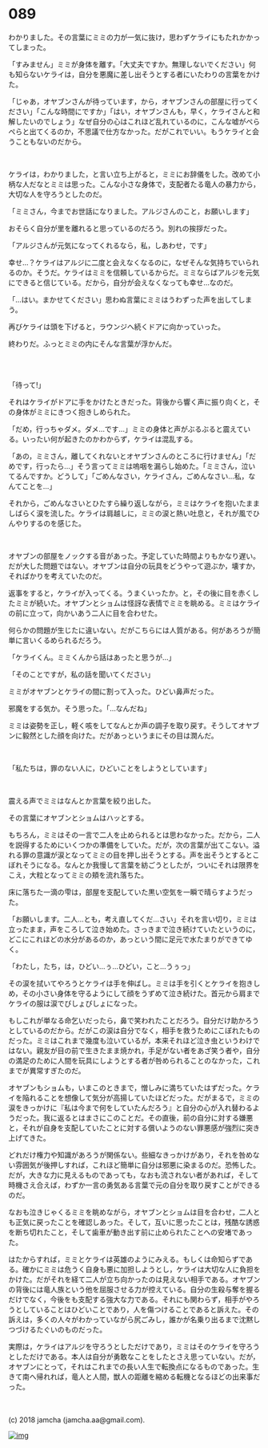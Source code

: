 # 089

わかりました。その言葉にミミの力が一気に抜け，思わずケライにもたれかかってしまった。  

「すみません」ミミが身体を離す。「大丈夫ですか。無理しないでください」何も知らないケライは，自分を悪魔に差し出そうとする者にいたわりの言葉をかけた。  

「じゃあ，オヤブンさんが待っています，から，オヤブンさんの部屋に行ってください」「こんな時間にですか」「はい，オヤブンさんも，早く，ケライさんと和解したいのでしょう」なぜ自分の心はこれほど乱れているのに，こんな嘘がぺらぺらと出てくるのか，不思議で仕方なかった。だがこれでいい。もうケライと会うこともないのだから。  

<br>  

ケライは，わかりました，と言い立ち上がると，ミミにお辞儀をした。改めて小柄な人だなとミミは思った。こんな小さな身体で，支配者たる竜人の暴力から，大切な人を守ろうとしたのだ。  

「ミミさん，今までお世話になりました。アルジさんのこと，お願いします」  

おそらく自分が里を離れると思っているのだろう。別れの挨拶だった。  

「アルジさんが元気になってくれるなら，私，しあわせ，です」  

幸せ…？ケライはアルジに二度と会えなくなるのに，なぜそんな気持ちでいられるのか。そうだ。ケライはミミを信頼しているからだ。ミミならばアルジを元気にできると信じている。だから，自分が会えなくなっても幸せ…なのだ。  

「…はい。まかせてください」思わぬ言葉にミミはうわずった声を出してしまう。  

再びケライは頭を下げると，ラウンジへ続くドアに向かっていった。  

終わりだ。ふっとミミの内にそんな言葉が浮かんだ。  

<br>  
<br>  

「待って!」  

それはケライがドアに手をかけたときだった。背後から響く声に振り向くと，その身体がミミにきつく抱きしめられた。  

「だめ，行っちゃダメ。ダメ…です…」ミミの身体と声がぶるぶると震えている。いったい何が起きたのかわからず，ケライは混乱する。  

「あの，ミミさん，離してくれないとオヤブンさんのところに行けません」「だめです，行ったら…」そう言ってミミは嗚咽を漏らし始めた。「ミミさん，泣いてるんですか。どうして」「ごめんなさい，ケライさん，ごめんなさい…私，なんてことを…」  

それから，ごめんなさいとひたすら繰り返しながら，ミミはケライを抱いたまましばらく涙を流した。ケライは肩越しに，ミミの涙と熱い吐息と，それが風でひんやりするのを感じた。  

<br>  

オヤブンの部屋をノックする音があった。予定していた時間よりもかなり遅い。だが大した問題ではない。オヤブンは自分の玩具をどうやって遊ぶか，壊すか，そればかりを考えていたのだ。  

返事をすると，ケライが入ってくる。うまくいったか。と，その後に目を赤くしたミミが続いた。オヤブンとショムは怪訝な表情でミミを眺める。ミミはケライの前に立って，向かいあう二人に目を合わせた。  

何らかの問題が生じたに違いない。だがこちらには人質がある。何があろうが簡単に言いくるめられるだろう。  

「ケライくん。ミミくんから話はあったと思うが…」  

「そのことですが，私の話を聞いてください」  

ミミがオヤブンとケライの間に割って入った。ひどい鼻声だった。  

邪魔をする気か。そう思った。「…なんだね」  

ミミは姿勢を正し，軽く咳をしてなんとか声の調子を取り戻す。そうしてオヤブンに毅然とした顔を向けた。だがあっというまにその目は潤んだ。  

<br>  

「私たちは，罪のない人に，ひどいことをしようとしています」  

<br>  

震える声でミミはなんとか言葉を絞り出した。  

その言葉にオヤブンとショムはハッとする。  

もちろん，ミミはその一言で二人を止められるとは思わなかった。だから，二人を説得するためにいくつかの準備をしていた。だが，次の言葉が出てこない。溢れる罪の意識が涙となってミミの目を押し出そうとする。声を出そうとするとこぼれそうになる。なんとか我慢して言葉を紡ごうとしたが，ついにそれは限界をこえ，大粒となってミミの頬を流れ落ちた。  

床に落ちた一滴の雫は，部屋を支配していた黒い空気を一瞬で晴らすようだった。  

「お願いします。二人…とも，考え直してくだ…さい」それを言い切り，ミミは立ったまま，声をころして泣き始めた。さっきまで泣き続けていたというのに，どこにこれほどの水分があるのか，あっという間に足元で水たまりができてゆく。  

「わたし，たち，は，ひどい…ぅ…ひどい，こと…うぅっ」  

その涙を拭いてやろうとケライは手を伸ばし。ミミは手を引くとケライを抱きしめ，その小さい身体を守るようにして顔をうずめて泣き続けた。首元から肩までケライの服は涙でびしょびしょになった。  

もしこれが単なる命乞いだったら，鼻で笑われたことだろう。自分だけ助かろうとしているのだから。だがこの涙は自分でなく，相手を救うためにこぼれたものだった。ミミはこれまで幾度も泣いているが，本来それほど泣き虫というわけではない。親友が目の前で生きたまま焼かれ，手足がない者をあざ笑う者や，自分の満足のために人間を玩具にしようとする者が咎められることのなかった，これまでが異常すぎたのだ。  

オヤブンもショムも，いまこのときまで，憎しみに満ちていたはずだった。ケライを陥れることを想像して気分が高揚していたほどだった。だがまるで，ミミの涙をきっかけに『私は今まで何をしていたんだろう』と自分の心が入れ替わるようだった。我に返るとはまさにこのことだ。その直後，前の自分に対する嫌悪と，それが自身を支配していたことに対する償いようのない罪悪感が強烈に突き上げてきた。  

どれだけ権力や知識があろうが関係ない。些細なきっかけがあり，それを咎めない雰囲気が後押しすれば，これほど簡単に自分は邪悪に染まるのだ。恐怖した。だが，大きな力に見えるものであっても，なおも流されない者があれば，そして時機さえ合えば，わずか一言の勇気ある言葉で元の自分を取り戻すことができるのだ。  

なおも泣きじゃくるミミを眺めながら，オヤブンとショムは目を合わせ，二人とも正気に戻ったことを確認しあった。そして，互いに思ったことは，残酷な誘惑を断ち切れたこと，そして歯車が動き出す前に止められたことへの安堵であった。  

はたからすれば，ミミとケライは英雄のようにみえる。もしくは命知らずである。確かにミミは危うく自身も悪に加担しようとし，ケライは大切な人に負担をかけた。だがそれを経て二人が立ち向かったのは見えない相手である。オヤブンの背後には竜人族という他を屈服させる力が控えている。自分の生殺与奪を握るだけでなく，今後をも支配する強大な力である。それにも関わらず，相手がやろうとしていることはひどいことであり，人を傷つけることであると訴えた。その訴えは，多くの人々がわかっていながら尻ごみし，誰かが名乗り出るまで沈黙しつづけるたぐいのものだった。  

実際は，ケライはアルジを守ろうとしただけであり，ミミはそのケライを守ろうとしただけである。本人は自分が勇敢なことをしたとさえ思っていない。だが，オヤブンにとって，それはこれまでの長い人生で転換点になるものであった。生きて南へ帰れれば，竜人と人間，獣人の距離を縮める転機となるほどの出来事だった。  

<br>  
<br>  
(c) 2018 jamcha (jamcha.aa@gmail.com).  

[![img](http://i.creativecommons.org/l/by-nc-sa/4.0/88x31.png)](http://creativecommons.org/licenses/by-nc-sa/4.0/deed)
